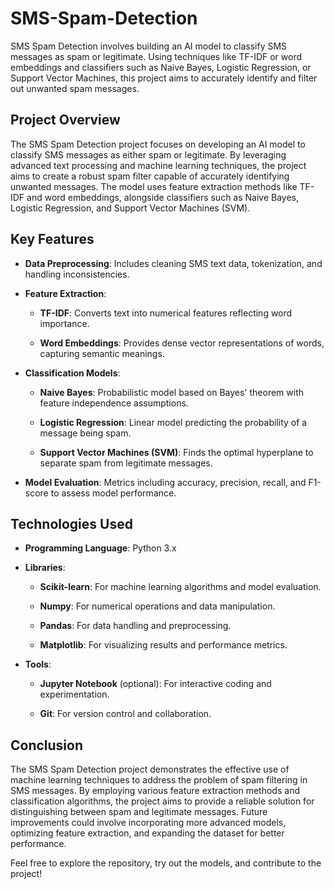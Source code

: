 # SMS-Spam-Detection

SMS Spam Detection involves building an AI model to classify SMS messages as spam or legitimate. Using techniques like TF-IDF or word embeddings and classifiers such as Naive Bayes, Logistic Regression, or Support Vector Machines, this project aims to accurately identify and filter out unwanted spam messages.

## Project Overview

The SMS Spam Detection project focuses on developing an AI model to classify SMS messages as either spam or legitimate. By leveraging advanced text processing and machine learning techniques, the project aims to create a robust spam filter capable of accurately identifying unwanted messages. The model uses feature extraction methods like TF-IDF and word embeddings, alongside classifiers such as Naive Bayes, Logistic Regression, and Support Vector Machines (SVM).

## Key Features

- **Data Preprocessing**: Includes cleaning SMS text data, tokenization, and handling inconsistencies.
  
- **Feature Extraction**:
  - **TF-IDF**: Converts text into numerical features reflecting word importance.
    
  - **Word Embeddings**: Provides dense vector representations of words, capturing semantic meanings.
    
- **Classification Models**:
  - **Naive Bayes**: Probabilistic model based on Bayes' theorem with feature independence assumptions.
    
  - **Logistic Regression**: Linear model predicting the probability of a message being spam.
    
  - **Support Vector Machines (SVM)**: Finds the optimal hyperplane to separate spam from legitimate messages.
    
- **Model Evaluation**: Metrics including accuracy, precision, recall, and F1-score to assess model performance.

## Technologies Used

- **Programming Language**: Python 3.x
- **Libraries**:
  - **Scikit-learn**: For machine learning algorithms and model evaluation.

  - **Numpy**: For numerical operations and data manipulation.
    
  - **Pandas**: For data handling and preprocessing.
    
  - **Matplotlib**: For visualizing results and performance metrics.
    
- **Tools**: 
  - **Jupyter Notebook** (optional): For interactive coding and experimentation.
    
  - **Git**: For version control and collaboration.

## Conclusion

The SMS Spam Detection project demonstrates the effective use of machine learning techniques to address the problem of spam filtering in SMS messages. By employing various feature extraction methods and classification algorithms, the project aims to provide a reliable solution for distinguishing between spam and legitimate messages. Future improvements could involve incorporating more advanced models, optimizing feature extraction, and expanding the dataset for better performance.

Feel free to explore the repository, try out the models, and contribute to the project!

